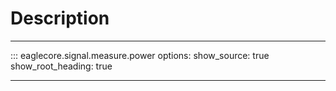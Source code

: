 # Description

---

::: eaglecore.signal.measure.power
    options:
        show_source: true
        show_root_heading: true

---
